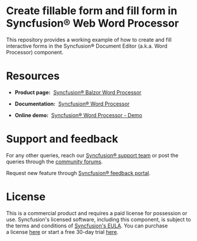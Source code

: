 # Create fillable form and fill form in Syncfusion® Web Word Processor

This repository provides a working example of how to create and fill interactive forms in the Syncfusion® Document Editor (a.k.a. Word Processor) component.

# Resources 

- **Product page:**  [Syncfusion® Balzor Word Processor](https://www.syncfusion.com/blazor-components/blazor-docx-editor) 

- **Documentation:**  [Syncfusion® Word Processor](https://help.syncfusion.com/document-processing/word/word-processor/blazor/overview) 

- **Online demo:**  [Syncfusion® Word Processor - Demo](https://blazor.syncfusion.com/demos/document-editor/default-functionalities?theme=fluent2) 

# Support and feedback 

For any other queries, reach our [Syncfusion® support team](https://support.syncfusion.com/?utm_source=github&utm_medium=listing&utm_campaign=github-github-documenteditor-examples) or post the queries through the [community forums](https://www.syncfusion.com/forums?utm_source=github&utm_medium=listing&utm_campaign=github-github-documenteditor-examples). 

Request new feature through [Syncfusion® feedback portal](https://www.syncfusion.com/feedback?utm_source=github&utm_medium=listing&utm_campaign=github-github-documenteditor-examples). 

# License 

This is a commercial product and requires a paid license for possession or use. Syncfusion's licensed software, including this component, is subject to the terms and conditions of [Syncfusion's EULA](https://www.syncfusion.com/license/studio/22.2.5/syncfusion_essential_studio_eula.pdf?utm_source=github&utm_medium=listing&utm_campaign=github-github-documenteditor-examples). You can purchase a license [here](https://www.syncfusion.com/sales/products?utm_source=github&utm_medium=listing&utm_campaign=github-github-documenteditor-examples) or start a free 30\-day trial [here](https://www.syncfusion.com/account/manage-trials/start-trials?utm_source=github&utm_medium=listing&utm_campaign=github-github-documenteditor-examples). 


